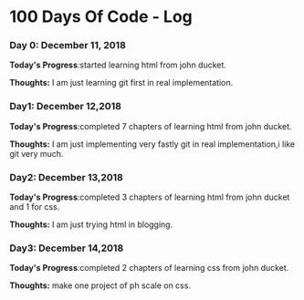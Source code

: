 # 100 Days Of Code - Log

### Day 0: December 11, 2018
<!--##### (delete me or comment me out)-->

**Today's Progress**:started learning html from john ducket.

**Thoughts:** I am just learning git first in real implementation.

### Day1: December 12,2018

**Today's Progress**:completed 7 chapters of learning html from john ducket.

**Thoughts:** I am just implementing very fastly git  in real implementation,i like git very much.

### Day2: December 13,2018

**Today's Progress**:completed 3 chapters of learning html from john ducket and 1 for css.

**Thoughts:** I am just trying html in blogging.

### Day3: December 14,2018

**Today's Progress**:completed 2 chapters of learning css from john ducket.

**Thoughts:** make one project of ph scale on css.
<!--**Link to work:** [Calculator App](http://www.example.com)

### Day4: December 15,2018

**Today's Progress**:completed 2 chapters of learning css from john ducket.

**Thoughts:** make some project of book on css.

links to work=https://codepen.io/hardikkhanesa/pen/yQWwjM
